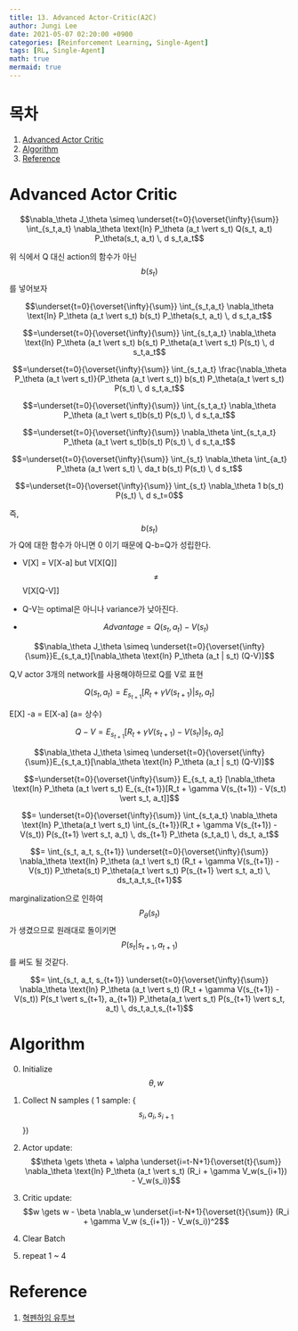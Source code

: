```yaml
---
title: 13. Advanced Actor-Critic(A2C)
author: Jungi Lee
date: 2021-05-07 02:20:00 +0900
categories: [Reinforcement Learning, Single-Agent]
tags: [RL, Single-Agent]
math: true
mermaid: true
---
```


# 목차 

1. [Advanced Actor Critic](#advanced-actor-critic)  
1. [Algorithm](#algorithm)
1. [Reference](#reference)  

# Advanced Actor Critic

$$\nabla_\theta J_\theta \simeq \underset{t=0}{\overset{\infty}{\sum}} \int_{s_t,a_t} \nabla_\theta \text{ln} P_\theta (a_t \vert s_t) Q(s_t, a_t) P_\theta(s_t, a_t) \, d s_t,a_t$$

위 식에서 Q 대신 action의 함수가 아닌 $$b(s_t)$$를 넣어보자

$$\underset{t=0}{\overset{\infty}{\sum}} \int_{s_t,a_t} \nabla_\theta \text{ln} P_\theta (a_t \vert s_t) b(s_t) P_\theta(s_t, a_t) \, d s_t,a_t$$

$$=\underset{t=0}{\overset{\infty}{\sum}} \int_{s_t,a_t} \nabla_\theta \text{ln} P_\theta (a_t \vert s_t) b(s_t) P_\theta(a_t \vert s_t) P(s_t) \, d s_t,a_t$$

$$=\underset{t=0}{\overset{\infty}{\sum}} \int_{s_t,a_t} \frac{\nabla_\theta P_\theta (a_t \vert s_t)}{P_\theta (a_t \vert s_t)} b(s_t) P_\theta(a_t \vert s_t) P(s_t) \, d s_t,a_t$$

$$=\underset{t=0}{\overset{\infty}{\sum}} \int_{s_t,a_t} \nabla_\theta P_\theta (a_t \vert s_t)b(s_t) P(s_t) \, d s_t,a_t$$

$$=\underset{t=0}{\overset{\infty}{\sum}} \nabla_\theta \int_{s_t,a_t}  P_\theta (a_t \vert s_t)b(s_t) P(s_t) \, d s_t,a_t$$

$$=\underset{t=0}{\overset{\infty}{\sum}} \int_{s_t} \nabla_\theta \int_{a_t}  P_\theta (a_t \vert s_t) \, da_t b(s_t) P(s_t) \, d s_t$$

$$=\underset{t=0}{\overset{\infty}{\sum}} \int_{s_t} \nabla_\theta 1 b(s_t) P(s_t) \, d s_t=0$$

즉, $$b(s_t)$$가 Q에 대한 함수가 아니면 0 이기 때문에 Q-b=Q가 성립한다.

- V[X] = V[X-a] but V[X[Q]] $$\neq$$ V[X[Q-V]]  

- Q-V는 optimal은 아니나 variance가 낮아진다.  

- $$Advantage = Q(s_t, a_t) - V(s_t)$$  

$$\nabla_\theta J_\theta \simeq \underset{t=0}{\overset{\infty}{\sum}}E_{s_t,a_t}[\nabla_\theta \text{ln} P_\theta (a_t | s_t) (Q-V)]$$

Q,V actor 3개의 network를 사용해야하므로 Q를 V로 표현

$$Q(s_t,a_t) = E_{s_{t+1}}[R_t + \gamma V(s_{t+1}) \vert s_t, a_t]$$

E[X] -a = E[X-a] (a= 상수)

$$Q-V = E_{s_{t+1}}[R_t + \gamma V(s_{t+1}) - V(s_t) \vert s_t, a_t]$$


$$\nabla_\theta J_\theta \simeq \underset{t=0}{\overset{\infty}{\sum}}E_{s_t,a_t}[\nabla_\theta \text{ln} P_\theta (a_t | s_t) (Q-V)]$$

$$=\underset{t=0}{\overset{\infty}{\sum}} E_{s_t, a_t} [\nabla_\theta \text{ln} P_\theta (a_t \vert s_t) E_{s_{t+1}}[R_t + \gamma V(s_{t+1}) - V(s_t) \vert s_t, a_t]]$$

$$= \underset{t=0}{\overset{\infty}{\sum}} \int_{s_t,a_t} \nabla_\theta \text{ln} P_\theta(a_t \vert s_t) \int_{s_{t+1}}(R_t + \gamma V(s_{t+1}) - V(s_t)) P(s_{t+1} \vert s_t, a_t) \, ds_{t+1} P_\theta (s_t,a_t) \, ds_t, a_t$$

$$= \int_{s_t, a_t, s_{t+1}} \underset{t=0}{\overset{\infty}{\sum}} \nabla_\theta \text{ln} P_\theta (a_t \vert s_t) (R_t + \gamma V(s_{t+1}) - V(s_t)) P_\theta(s_t) P_\theta(a_t \vert s_t) P(s_{t+1} \vert s_t, a_t) \, ds_t,a_t,s_{t+1}$$

marginalization으로 인하여 $$P_\theta(s_t)$$가 생겼으므로 원래대로 돌이키면 $$P(s_t \vert s_{t+1}, a_{t+1})$$를 써도 될 것같다.

$$= \int_{s_t, a_t, s_{t+1}} \underset{t=0}{\overset{\infty}{\sum}} \nabla_\theta \text{ln} P_\theta (a_t \vert s_t) (R_t + \gamma V(s_{t+1}) - V(s_t)) P(s_t \vert s_{t+1}, a_{t+1}) P_\theta(a_t \vert s_t) P(s_{t+1} \vert s_t, a_t) \, ds_t,a_t,s_{t+1}$$

# Algorithm

0. Initialize $$\theta, w$$

1. Collect N samples ( 1 sample: {$$s_i, a_i, s_{i+1}$$})

2. Actor update: $$\theta \gets \theta + \alpha \underset{i=t-N+1}{\overset{t}{\sum}} \nabla_\theta \text{ln} P_\theta (a_t \vert s_t) (R_i + \gamma V_w(s_{i+1}) - V_w(s_i))$$

3. Critic update: $$w \gets w - \beta \nabla_w \underset{i=t-N+1}{\overset{t}{\sum}} (R_i + \gamma V_w (s_{i+1}) - V_w(s_i))^2$$

4. Clear Batch

5. repeat 1 ~ 4


# Reference
1. [혁펜하임 유투브][혁펜하임 유투브]  

[혁펜하임 유투브]: https://www.youtube.com/watch?v=cvctS4xWSaU&list=PL_iJu012NOxehE8fdF9me4TLfbdv3ZW8g  
